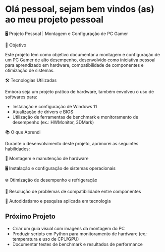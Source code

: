 # Olá pessoal, sejam bem vindos (as) ao meu projeto pessoal

🖥️ Projeto Pessoal | Montagem e Configuração de PC Gamer

📌 Objetivo

Este projeto tem como objetivo documentar a montagem e configuração de um PC Gamer de alto desempenho, desenvolvido como iniciativa pessoal para aprendizado em hardware, compatibilidade de componentes e otimização de sistemas.

🛠️ Tecnologias Utilizadas

Embora seja um projeto prático de hardware, também envolveu o uso de softwares para:

- Instalação e configuração de Windows 11
- Atualização de drivers e BIOS
- Utilização de ferramentas de benchmark e monitoramento de desempenho (ex.: HWMonitor, 3DMark)

📚 O que Aprendi

Durante o desenvolvimento deste projeto, aprimorei as seguintes habilidades:

🔧 Montagem e manutenção de hardware

🖥️ Instalação e configuração de sistemas operacionais

❄️ Otimização de desempenho e refrigeração

🧩 Resolução de problemas de compatibilidade entre componentes

🚀 Autodidatismo e pesquisa aplicada em tecnologia

## Próximo Projeto

- Criar um guia visual com imagens da montagem do PC
- Produzir scripts em Python para monitoramento de hardware (ex.: temperatura e uso de CPU/GPU)
- Documentar testes de benchmark e resultados de performance
